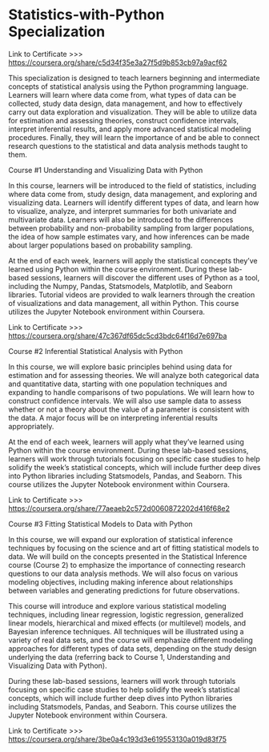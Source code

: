 # Statistics-with-Python Specialization

Link to Certificate >>> https://coursera.org/share/c5d34f35e3a27f5d9b853cb97a9acf62

This specialization is designed to teach learners beginning and intermediate concepts of statistical analysis using the Python programming language. Learners will learn where data come from, what types of data can be collected, study data design, data management, and how to effectively carry out data exploration and visualization. They will be able to utilize data for estimation and assessing theories, construct confidence intervals, interpret inferential results, and apply more advanced statistical modeling procedures. Finally, they will learn the importance of and be able to connect research questions to the statistical and data analysis methods taught to them.

Course #1 Understanding and Visualizing Data with Python

In this course, learners will be introduced to the field of statistics, including where data come from, study design, data management, and exploring and visualizing data. Learners will identify different types of data, and learn how to visualize, analyze, and interpret summaries for both univariate and multivariate data. Learners will also be introduced to the differences between probability and non-probability sampling from larger populations, the idea of how sample estimates vary, and how inferences can be made about larger populations based on probability sampling.

At the end of each week, learners will apply the statistical concepts they’ve learned using Python within the course environment. During these lab-based sessions, learners will discover the different uses of Python as a tool, including the Numpy, Pandas, Statsmodels, Matplotlib, and Seaborn libraries. Tutorial videos are provided to walk learners through the creation of visualizations and data management, all within Python. This course utilizes the Jupyter Notebook environment within Coursera.

Link to Certificate >>> https://coursera.org/share/47c367df65dc5cd3bdc64f16d7e697ba

Course #2 Inferential Statistical Analysis with Python

In this course, we will explore basic principles behind using data for estimation and for assessing theories. We will analyze both categorical data and quantitative data, starting with one population techniques and expanding to handle comparisons of two populations. We will learn how to construct confidence intervals. We will also use sample data to assess whether or not a theory about the value of a parameter is consistent with the data. A major focus will be on interpreting inferential results appropriately.  

At the end of each week, learners will apply what they’ve learned using Python within the course environment. During these lab-based sessions, learners will work through tutorials focusing on specific case studies to help solidify the week’s statistical concepts, which will include further deep dives into Python libraries including Statsmodels, Pandas, and Seaborn. This course utilizes the Jupyter Notebook environment within Coursera.

Link to Certificate >>> https://coursera.org/share/77aeaeb2c572d0060872202d416f68e2

Course #3 Fitting Statistical Models to Data with Python

In this course, we will expand our exploration of statistical inference techniques by focusing on the science and art of fitting statistical models to data. We will build on the concepts presented in the Statistical Inference course (Course 2) to emphasize the importance of connecting research questions to our data analysis methods. We will also focus on various modeling objectives, including making inference about relationships between variables and generating predictions for future observations.

This course will introduce and explore various statistical modeling techniques, including linear regression, logistic regression, generalized linear models, hierarchical and mixed effects (or multilevel) models, and Bayesian inference techniques. All techniques will be illustrated using a variety of real data sets, and the course will emphasize different modeling approaches for different types of data sets, depending on the study design underlying the data (referring back to Course 1, Understanding and Visualizing Data with Python).

During these lab-based sessions, learners will work through tutorials focusing on specific case studies to help solidify the week’s statistical concepts, which will include further deep dives into Python libraries including Statsmodels, Pandas, and Seaborn. This course utilizes the Jupyter Notebook environment within Coursera.

Link to Certificate >>> https://coursera.org/share/3be0a4c193d3e619553130a019d83f75
